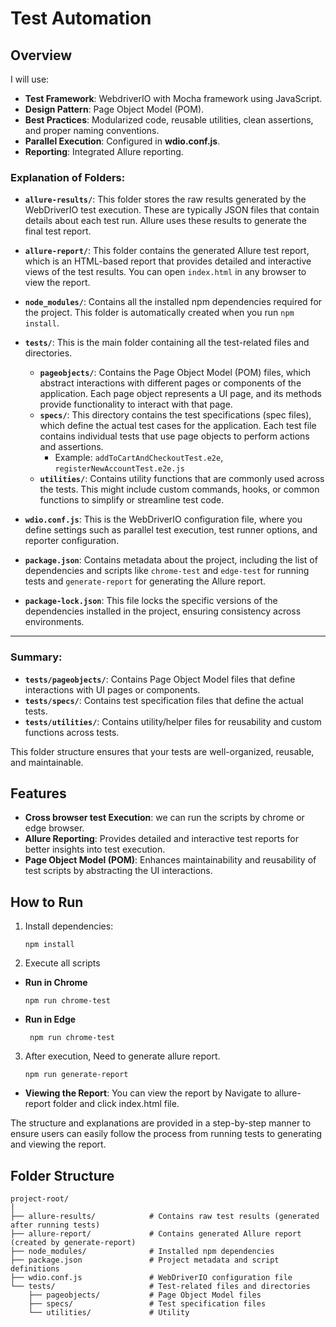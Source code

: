 # Test Automation

## Overview

I will use:

- **Test Framework**: WebdriverIO with Mocha framework using JavaScript.
- **Design Pattern**: Page Object Model (POM).
- **Best Practices**: Modularized code, reusable utilities, clean assertions, and proper naming conventions.
- **Parallel Execution**: Configured in **wdio.conf.js**.
- **Reporting**: Integrated Allure reporting.

### Explanation of Folders:

- **`allure-results/`**: This folder stores the raw results generated by the WebDriverIO test execution. These are typically JSON files that contain details about each test run. Allure uses these results to generate the final test report.
- **`allure-report/`**: This folder contains the generated Allure test report, which is an HTML-based report that provides detailed and interactive views of the test results. You can open `index.html` in any browser to view the report.
- **`node_modules/`**: Contains all the installed npm dependencies required for the project. This folder is automatically created when you run `npm install`.

- **`tests/`**: This is the main folder containing all the test-related files and directories.

  - **`pageobjects/`**: Contains the Page Object Model (POM) files, which abstract interactions with different pages or components of the application. Each page object represents a UI page, and its methods provide functionality to interact with that page.
  - **`specs/`**: This directory contains the test specifications (spec files), which define the actual test cases for the application. Each test file contains individual tests that use page objects to perform actions and assertions.
    - Example: `addToCartAndCheckoutTest.e2e`, `registerNewAccountTest.e2e.js`
  - **`utilities/`**: Contains utility functions that are commonly used across the tests. This might include custom commands, hooks, or common functions to simplify or streamline test code.

- **`wdio.conf.js`**: This is the WebDriverIO configuration file, where you define settings such as parallel test execution, test runner options, and reporter configuration.

- **`package.json`**: Contains metadata about the project, including the list of dependencies and scripts like `chrome-test` and `edge-test` for running tests and `generate-report` for generating the Allure report.

- **`package-lock.json`**: This file locks the specific versions of the dependencies installed in the project, ensuring consistency across environments.

---

### Summary:

- **`tests/pageobjects/`**: Contains Page Object Model files that define interactions with UI pages or components.
- **`tests/specs/`**: Contains test specification files that define the actual tests.
- **`tests/utilities/`**: Contains utility/helper files for reusability and custom functions across tests.

This folder structure ensures that your tests are well-organized, reusable, and maintainable.

## Features

- **Cross browser test Execution**: we can run the scripts by chrome or edge browser.
- **Allure Reporting**: Provides detailed and interactive test reports for better insights into test execution.
- **Page Object Model (POM)**: Enhances maintainability and reusability of test scripts by abstracting the UI interactions.

## How to Run

1. Install dependencies:

   ```
   npm install

   ```

2. Execute all scripts

- **Run in Chrome**

  ```
  npm run chrome-test

  ```

- **Run in Edge**

  ```
   npm run chrome-test

  ```

3. After execution, Need to generate allure report.

   ```
   npm run generate-report

   ```

- **Viewing the Report**: You can view the report by Navigate to allure-report folder and click index.html file.

The structure and explanations are provided in a step-by-step manner to ensure users can easily follow the process from running tests to generating and viewing the report.

## Folder Structure

```plaintext
project-root/
│           
├── allure-results/            # Contains raw test results (generated after running tests)
├── allure-report/             # Contains generated Allure report (created by generate-report)
├── node_modules/              # Installed npm dependencies
├── package.json               # Project metadata and script definitions
├── wdio.conf.js               # WebDriverIO configuration file
└── tests/                     # Test-related files and directories
    ├── pageobjects/           # Page Object Model files
    ├── specs/                 # Test specification files
    └── utilities/             # Utility

```
